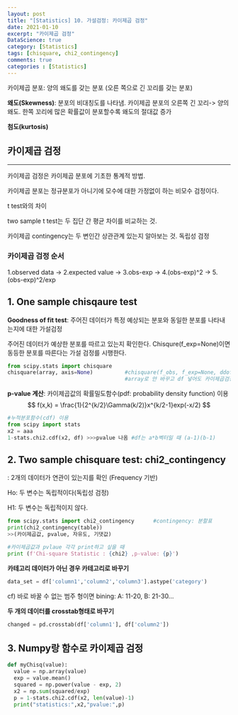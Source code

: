 ```yaml
---
layout: post
title: "[Statistics] 10. 가설검정: 카이제곱 검정"
date: 2021-01-10
excerpt: "카이제곱 검정"
DataScience: true
category: [Statistics]
tags: [chisquare, chi2_contingency]
comments: true
categories : [Statistics]
---
```




카이제곱 분포: 양의 왜도를 갖는 분포 (오른 쪽으로 긴 꼬리를 갖는 분포)

**왜도(Skewness)**: 분포의 비대칭도를 나타냄.  카이제곱 분포의 오른쪽 긴 꼬리-> 양의 왜도.  한쪽 꼬리에 많은 확률값이 분포할수록 왜도의 절대값 증가

**첨도(kurtosis)**



## 카이제곱 검정

---

카이제곱 검정은 카이제곱 분포에 기초한 통계적 방법.

카이제곱 분포는 정규분포가 아니기에 모수에 대한 가정없이 하는 비모수 검정이다. 

t test와의 차이

two sample t test는 두 집단 간 평균 차이를 비교하는 것.

카이제곱 contingency는 두 변인간 상관관계 있는지 알아보는 것. 독립성 검정



### 카이제곱 검정 순서
1.observed data -> 2.expected value -> 3.obs-exp -> 4.(obs-exp)^2 -> 5.(obs-exp)^2/exp



## 1. One sample chisqaure test

**Goodness of fit test**: 주어진 데이터가 특정 예상되는 분포와 동일한 분포를 나타내는지에 대한 가설검정

주어진 데이터가 예상한 분포를 따르고 있는지 확인한다. Chisqure(f_exp=None)이면 동등한 분포를 따른다는 가설 검정를 시행한다.

```python
from scipy.stats import chisquare
chisquare(array, axis=None)          #chisquare(f_obs, f_exp=None, ddof= 0) ddof는 입력 안 하면 k - 1으로 계산됨
                                     #array로 안 바꾸고 df 넣어도 카이제곱검정 가능 but 리스트는 array로 바꿔줘야함
```



**p-value 계산**: 카이제곱값의 확률밀도함수(pdf: probability density function) 이용
$$
f(x,k) = \frac{1}{2^{k/2}\Gamma(k/2)}x^{k/2-1}exp(-x/2)
$$

```python
#누적분포함수(cdf) 이용
from scipy import stats
x2 = aaa
1-stats.chi2.cdf(x2, df) >>>pvalue 나옴 #df는 a*b벡터일 때 (a-1)(b-1)
```



## 2. Two sample chisquare test: chi2_contingency             

: 2개의 데이터가 연관이 있는지를 확인 (Frequency 기반)

Ho: 두 변수는 독립적이다(독립성 검정)

H1: 두 변수는 독립적이지 않다.

```python
from scipy.stats import chi2_contingency      #contingency: 분할표
print(chi2_contingency(table))
>>(카이제곱값, pvalue, 자유도, 기댓값)

#카이제곱값과 pvlaue 각각 print하고 싶을 때
print (f'Chi-square Statistic : {chi2} ,p-value: {p}')  
```



**카테고리 데이터가 아닌 경우 카테고리로 바꾸기**

```python
data_set = df['column1','column2','column3'].astype('category')
```

cf) 바로 바꿀 수 없는 범주 형이면 bining: A: 11-20, B: 21-30...



**두 개의 데이터를 crosstab형태로 바꾸기**

```python
changed = pd.crosstab(df['column1'], df['column2'])
```



## 3. Numpy랑 함수로 카이제곱 검정

```python
def myChisq(value):
  value = np.array(value)
  exp = value.mean()
  squared = np.power(value - exp, 2)
  x2 = np.sum(squared/exp)
  p = 1-stats.chi2.cdf(x2, len(value)-1)
  print("statistics:",x2,"pvalue:",p)
```


